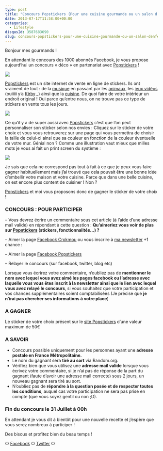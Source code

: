 ```yaml
---
type: post
title: "Concours Popstickers {Pour une cuisine gourmande ou un salon d'enfer}"
date: 2013-07-17T11:58:00+00:00
categories:
  - Lifestyle
disqusId: 3587683690
slug: concours-popstickers-pour-une-cuisine-gourmande-ou-un-salon-denfer
---
```


Bonjour mes gourmands !

En attendant le concours des 1000 abonnés Facebook, je vous propose aujourd’hui un concours « déco » en partenariat avec [Popstickers](http://www.popstickers.fr/) !

[![](http://www.crokmou.com/wp-content/uploads/2013/07/cupcake-238x3001-238x300.png)](http://www.popstickers.fr/)

[Popstickers](http://www.popstickers.fr/) est un site internet de vente en ligne de stickers. Ils ont vraiment de tout : de la [musique](http://www.popstickers.fr/12-stickers-musique) en passant par les [animaux](http://www.popstickers.fr/3-stickers-animaux), les [jeux vidéos](http://www.popstickers.fr/10-stickers-jeux) (ouiiiii y’a [Kirby](http://www.popstickers.fr/stickers-jeux/454-kirby.html) *_*) ainsi que la [cuisine](http://www.popstickers.fr/5-stickers-cuisine). De quoi faire de votre intérieur un endroit original ! Oui parce qu’entre nous, on ne trouve pas ce type de stickers en vente tous les jours.

[![](http://www.crokmou.com/wp-content/uploads/2013/07/Capture-d-E2-80-99e-CC-81cran-2013-07-17-a-CC-80-12.34.44-300x2131-300x213.png)](http://www.popstickers.fr/)

Ce qu’il y a de super aussi avec [Popstickers](http://www.popstickers.fr/) c’est que l’on peut personnaliser son sticker selon nos envies : Cliquez sur le sticker de votre choix et vous vous retrouverez sur une page qui vous permettra de choisir la taille de celui-ci ainsi que sa couleur en fonction de la couleur éventuelle de votre mur. Génial non ? Comme une illustration vaut mieux que milles mots je vous ai fait un print screen du système :

[![](http://www.crokmou.com/wp-content/uploads/2013/07/Capture-d-E2-80-99e-CC-81cran-2013-07-17-a-CC-80-12.17.45-187x3001-187x300.png)](http://www.popstickers.fr/)

Je sais que cela ne correspond pas tout à fait à ce que je peux vous faire gagner habituellement mais j’ai trouvé que cela pouvait être une bonne idée d’embellir votre maison et votre cuisine. Parce que dans une belle cuisine, on est encore plus content de cuisiner ! Non ?

[Popstickers](http://www.popstickers.fr/) et moi vous proposons donc de gagner le sticker de votre choix !

### CONCOURS : POUR PARTICIPER

  – Vous devrez écrire un commentaire sous cet article (à l’aide d’une adresse mail valide) en répondant à cette question : **Qu’aimeriez vous voir de plus sur [Popstickers](http://www.popstickers.fr/) (stickers, fonctionnalités…) ?**

– Aimer la page [Facebook Crokmou](https://www.facebook.com/pages/CroKMou/148093255259077) ou vous inscrire à [ma newsletter](http://www.crokmou.com/p/newsletter_18.html)
  +1 chance :

– Aimer la page [<span style="list-style-image: initial; list-style-position: initial;">Facebook Popstickers](https://www.facebook.com/pages/Popstickers/125529234290742?ref=hl) </span>

– Relayer le concours (sur facebook, twitter, blog etc)

Lorsque vous écrirez votre commentaire, n’oubliez pas de **mentionner le nom avec lequel vous avez aimé les pages facebook ou l’adresse avec laquelle vous vous êtes inscrit à la newsletter ainsi que le lien avec lequel vous avez relayé le concours**, si vous souhaitez que votre participation et vos chances supplémentaires soient comptabilisées (Je précise que **je n’irai pas chercher ses informations à votre place**)

### A GAGNER

Le sticker de votre choix présent sur le [site Popstickers](http://www.popstickers.fr/) d’une valeur maximum de 50€

### A SAVOIR

*   Concours possible uniquement pour les personnes ayant une **adresse postale en France Métropolitaine.**
*   Le nom du gagnant sera **tiré au sort** via Random.org.
*   Vérifiez bien que vous utilisez une **adresse mail valide** lorsque vous écrivez votre commentaire, si je n’ai pas de réponse de la part du gagnant (faute d’avoir une adresse mail correcte) sous 2 jours, un nouveau gagnant sera tiré au sort.
*   N’oubliez pas de **répondre à la question posée et de respecter toutes les conditions**, auquel cas votre participation ne sera pas prise en compte (que vous soyez gentil ou non ;D).

### Fin du concours le 31 Juillet à 00h

En attendant je vous dit à bientôt pour une nouvelle recette et j’espère que vous serez nombreux à participer !

Des bisous et profitez bien du beau temps !

○ [Facebook](https://www.facebook.com/crokmou.blog) ○ [Twitter](https://twitter.com/Crokmou) ○

